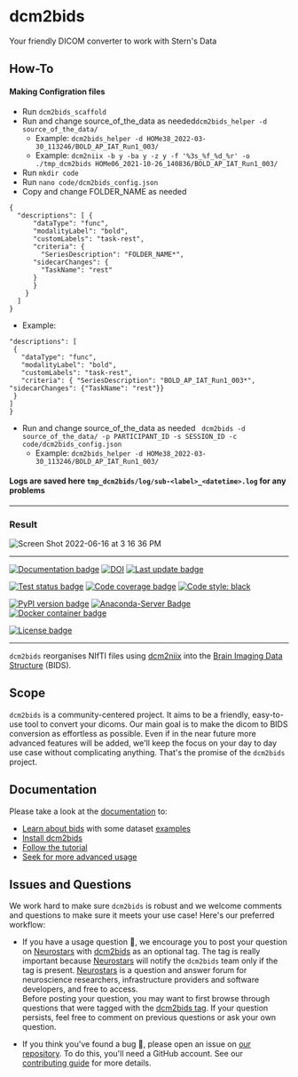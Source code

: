 # dcm2bids
Your friendly DICOM converter to work with Stern's Data

## How-To

#### Making Configration files
- Run ``` dcm2bids_scaffold ```
- Run and change source_of_the_data as needed``` dcm2bids_helper -d source_of_the_data/ ```
  - Example: ``` dcm2bids_helper -d HOMe38_2022-03-30_113246/BOLD_AP_IAT_Run1_003/ ```   
  - Example: ```dcm2niix -b y -ba y -z y -f '%3s_%f_%d_%r' -o ./tmp_dcm2bids HOMe06_2021-10-26_140836/BOLD_AP_IAT_Run1_003/  ```   
- Run ``` mkdir code ```
- Run ``` nano code/dcm2bids_config.json ```
- Copy  and change FOLDER_NAME as needed 
```` 
{  
  "descriptions": [ {
      "dataType": "func",
      "modalityLabel": "bold",
      "customLabels": "task-rest",
      "criteria": {
        "SeriesDescription": "FOLDER_NAME*",
      "sidecarChanges": {
        "TaskName": "rest"
      }
      }
    }
  ]
}

````
   - Example: 
   ``` {
  "descriptions": [
    {
      "dataType": "func",
      "modalityLabel": "bold",
      "customLabels": "task-rest",
      "criteria": { "SeriesDescription": "BOLD_AP_IAT_Run1_003*", "sidecarChanges": {"TaskName": "rest"}}
    }
  ]
}
```

 
- Run and change source_of_the_data as needed ``` dcm2bids -d source_of_the_data/ -p PARTICIPANT_ID -s SESSION_ID -c code/dcm2bids_config.json```
    - Example: ``` dcm2bids_helper -d HOMe38_2022-03-30_113246/BOLD_AP_IAT_Run1_003/ ```   
#### Logs are saved here ``` tmp_dcm2bids/log/sub-<label>_<datetime>.log ``` for any problems


---

### Result

![Screen Shot 2022-06-16 at 3 16 36 PM](https://user-images.githubusercontent.com/23088470/174148534-562e2cf3-8f9b-40a0-a752-fe927af68c1d.png)


---

[![Documentation badge](https://img.shields.io/badge/Documentation-dcm2bids-succes.svg)](https://unfmontreal.github.io/Dcm2Bids)
[![DOI](https://zenodo.org/badge/doi/10.5281/zenodo.2616548.svg)](https://zenodo.org/badge/latestdoi/59581295)
[![Last update badge](https://anaconda.org/conda-forge/dcm2bids/badges/latest_release_date.svg)](https://anaconda.org/conda-forge/dcm2bids)


[![Test status badge](https://github.com/unfmontreal/Dcm2Bids/workflows/Tests/badge.svg)](https://github.com/unfmontreal/Dcm2Bids/actionsk)
[![Code coverage badge](https://codecov.io/gh/unfmontreal/Dcm2Bids/branch/master/graph/badge.svg)](https://codecov.io/gh/unfmontreal/Dcm2Bids)
[![Code style: black](https://img.shields.io/badge/code%20style-black-000000.svg)](https://github.com/psf/black)


[![PyPI version badge](https://img.shields.io/pypi/v/dcm2bids?logo=pypi&logoColor=white)](https://pypi.org/project/dcm2bids)
[![Anaconda-Server Badge](https://img.shields.io/conda/vn/conda-forge/dcm2bids?logo=anaconda&logoColor=white)](https://anaconda.org/conda-forge/dcm2bids)
[![Docker container badge](https://img.shields.io/docker/v/unfmontreal/dcm2bids?label=docker&logo=docker&logoColor=white)](https://hub.docker.com/r/unfmontreal/dcm2bids)


[![License badge](https://img.shields.io/pypi/l/dcm2bids)](/docs/LICENSE.txt)

---

`dcm2bids` reorganises NIfTI files using [dcm2niix][dcm2niix-github] into the [Brain Imaging Data Structure][bids] (BIDS).

## Scope

`dcm2bids` is a community-centered project. It aims to be a friendly,
easy-to-use tool to convert your dicoms. Our main goal is to make the dicom
to BIDS conversion as effortless as possible. Even if in the near future
more advanced features will be added, we'll keep the focus on your day
to day use case without complicating anything. That's the promise of the `dcm2bids` project.

## Documentation

Please take a look at the [documentation][dcm2bids-doc] to:

* [Learn about bids][bids-spec] with some dataset [examples][bids-examples]
* [Install dcm2bids][dcm2bids-install]
* [Follow the tutorial][dcm2bids-tutorial]
* [Seek for more advanced usage][dcm2bids-advanced]

## Issues and Questions

We work hard to make sure `dcm2bids` is robust and we welcome comments and questions to make sure it meets your use case! Here's our preferred workflow:

- If you have a usage question :raising_hand:, we encourage you to post your question on [Neurostars][neurostars] with [dcm2bids][neurostars-dcm2bids] as an optional tag. The tag is really important because [Neurostars][neurostars-dcm2bids] will notify the `dcm2bids` team only if the tag is present. [Neurostars][neurostars-dcm2bids] is a question and answer forum for neuroscience researchers, infrastructure providers and software developers, and free to access.  
Before posting your question, you may want to first browse through questions that were tagged with the [dcm2bids tag][neurostars-dcm2bids]. If your question persists, feel free to comment on previous questions or ask your own question.

- If you think you've found a bug :bug:, please open an issue on [our repository][dcm2bids-issues]. To do this, you'll need a GitHub account. See our [contributing guide](CONTRIBUTING/#open-an-issue-or-choose-one-to-fix) for more details.


[bids]: http://bids.neuroimaging.io/
[bids-examples]: https://github.com/bids-standard/bids-examples
[bids-spec]: https://bids-specification.readthedocs.io/en/stable/
[dcm2bids-doc]: https://unfmontreal.github.io/Dcm2Bids
[dcm2bids-install]: https://unfmontreal.github.io/Dcm2Bids/docs/get-started/install/
[dcm2bids-tutorial]: https://unfmontreal.github.io/Dcm2Bids/docs/tutorial/first-steps/#tutorial-first-steps
[dcm2bids-advanced]: https://unfmontreal.github.io/Dcm2Bids/docs/advanced/
[dcm2bids-issues]: https://github.com/UNFmontreal/Dcm2Bids/issues
[dcm2niix-install]: https://github.com/rordenlab/dcm2niix#install
[dcm2niix-github]: https://github.com/rordenlab/dcm2niix
[neurostars]: https://neurostars.org/
[neurostars-dcm2bids]: https://neurostars.org/tag/dcm2bids
[dcm2bids-contributing]:  https://unfmontreal.github.io/Dcm2Bids/CONTRIBUTING


